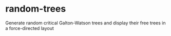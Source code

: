 # random-trees
Generate random critical Galton-Watson trees and display their free trees in a force-directed layout
